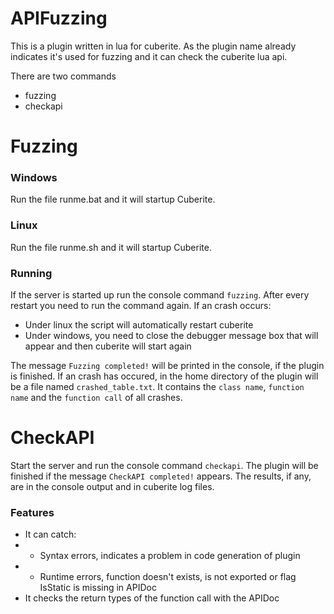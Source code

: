 # APIFuzzing

This is a plugin written in lua for cuberite. As the plugin name already indicates it's used for fuzzing and it can check the cuberite lua api.

There are two commands
* fuzzing
* checkapi

# Fuzzing
### Windows
Run the file runme.bat and it will startup Cuberite.

### Linux
Run the file runme.sh and it will startup Cuberite.

### Running
If the server is started up run the console command `fuzzing`. After every restart you need to run the command again.
If an crash occurs:
* Under linux the script will automatically restart cuberite
* Under windows, you need to close the debugger message box that will appear and then cuberite will start again

The message `Fuzzing completed!` will be printed in the console, if the plugin is finished.
If an crash has occured, in the home directory of the plugin will be a file named `crashed_table.txt`.
It contains the `class name`, `function name` and the `function call` of all crashes.

# CheckAPI
Start the server and run the console command `checkapi`. The plugin will be finished if the message `CheckAPI completed!` appears. The results, if any, are in the console output and in cuberite log files.

### Features
* It can catch:
* - Syntax errors, indicates a problem in code generation of plugin
* - Runtime errors, function doesn't exists, is not exported or flag IsStatic is missing in APIDoc
* It checks the return types of the function call with the APIDoc
